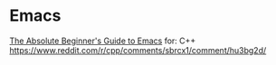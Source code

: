 # Emacs
[The Absolute Beginner's Guide to Emacs](https://youtu.be/48JlgiBpw_I) for: C++ https://www.reddit.com/r/cpp/comments/sbrcx1/comment/hu3bg2d/
